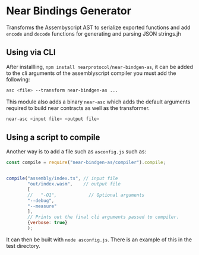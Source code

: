 # Near Bindings Generator 
Transforms the Assembyscript AST to serialize exported functions and add `encode` and `decode` functions for generating and parsing JSON strings.jh

## Using via CLI

After installling, `npm install nearprotocol/near-bindgen-as`, it can be added to the cli arguments of the assemblyscript compiler you must add the following:

```bash
asc <file> --transform near-bindgen-as ...
```

This module also adds a binary `near-asc` which adds the default arguments required to build near contracts as well as the transformer.

```bash
near-asc <input file> <output file>
```

## Using a script to compile

Another way is to add a file such as `asconfig.js` such as:

```js
const compile = require("near-bindgen-as/compiler").compile;


compile("assembly/index.ts", // input file
        "out/index.wasm",    // output file
        [
        //   "-O1",            // Optional arguments
        "--debug",
        "--measure"
        ],
        // Prints out the final cli arguments passed to compiler.
        {verbose: true}
        );
```

It can then be built with `node asconfig.js`.  There is an example of this in the test directory.
